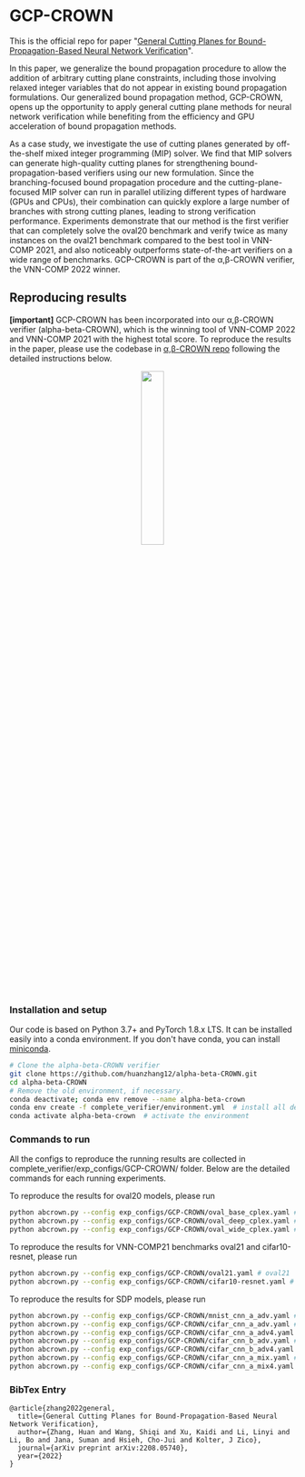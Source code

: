 # GCP-CROWN

This is the official repo for paper "[General Cutting Planes for Bound-Propagation-Based Neural Network Verification](https://arxiv.org/pdf/2208.05740.pdf)". 

In this paper, we generalize the bound propagation procedure to allow the addition of arbitrary cutting plane constraints, including those involving relaxed integer variables that do not appear in existing bound propagation formulations. Our generalized bound propagation method, GCP-CROWN, opens up the opportunity to apply general cutting plane methods for neural network verification while benefiting from the efficiency and GPU acceleration of bound propagation methods.

As a case study, we investigate the use of cutting planes generated by off-the-shelf mixed integer programming (MIP) solver. We find that MIP solvers can generate high-quality cutting planes for strengthening bound-propagation-based verifiers using our new formulation. Since the branching-focused bound propagation procedure and the cutting-plane-focused MIP solver can run in parallel utilizing different types of hardware (GPUs and CPUs), their combination can quickly explore a large number of branches with strong cutting planes, leading to strong verification performance. Experiments demonstrate that our method is the first verifier that can completely solve the oval20 benchmark and verify twice as many instances on the oval21 benchmark compared to the best tool in VNN-COMP 2021, and also noticeably outperforms state-of-the-art verifiers on a wide range of benchmarks. GCP-CROWN is part of the α,β-CROWN verifier, the VNN-COMP 2022 winner.

## Reproducing results

**[important]** GCP-CROWN has been incorporated into our α,β-CROWN verifier (alpha-beta-CROWN), which is the winning tool of VNN-COMP 2022 and VNN-COMP 2021 with the highest total score. To reproduce the results in the paper, please use the codebase in [α,β-CROWN repo](abcrown.org) following the detailed instructions below.

<p align="center">
<a href="https://abcrown.org"><img src="https://www.cs.columbia.edu/~tcwangshiqi/images/abcrown_logo.png" width="28%"></a>
</p>

### Installation and setup

Our code is based on Python 3.7+ and PyTorch 1.8.x LTS. It can be installed
easily into a conda environment. If you don't have conda, you can install
[miniconda](https://docs.conda.io/en/latest/miniconda.html).

```bash
# Clone the alpha-beta-CROWN verifier
git clone https://github.com/huanzhang12/alpha-beta-CROWN.git
cd alpha-beta-CROWN
# Remove the old environment, if necessary.
conda deactivate; conda env remove --name alpha-beta-crown
conda env create -f complete_verifier/environment.yml  # install all dependents into the alpha-beta-crown environment
conda activate alpha-beta-crown  # activate the environment
```

### Commands to run

All the configs to reproduce the running results are collected in complete_verifier/exp_configs/GCP-CROWN/ folder. Below are the detailed commands for each running experiments.

To reproduce the results for oval20 models, please run
```bash
python abcrown.py --config exp_configs/GCP-CROWN/oval_base_cplex.yaml # oval20 base
python abcrown.py --config exp_configs/GCP-CROWN/oval_deep_cplex.yaml # oval20 deep
python abcrown.py --config exp_configs/GCP-CROWN/oval_wide_cplex.yaml # oval20 wide
```

To reproduce the results for VNN-COMP21 benchmarks oval21 and cifar10-resnet, please run
```bash
python abcrown.py --config exp_configs/GCP-CROWN/oval21.yaml # oval21
python abcrown.py --config exp_configs/GCP-CROWN/cifar10-resnet.yaml # cifar10-resnet
```

To reproduce the results for SDP models, please run
```bash
python abcrown.py --config exp_configs/GCP-CROWN/mnist_cnn_a_adv.yaml # mnist_cnn_a_adv
python abcrown.py --config exp_configs/GCP-CROWN/cifar_cnn_a_adv.yaml # cifar_cnn_a_adv
python abcrown.py --config exp_configs/GCP-CROWN/cifar_cnn_a_adv4.yaml # cifar_cnn_a_adv4
python abcrown.py --config exp_configs/GCP-CROWN/cifar_cnn_b_adv.yaml # cifar_cnn_b_adv
python abcrown.py --config exp_configs/GCP-CROWN/cifar_cnn_b_adv4.yaml # cifar_cnn_b_adv4
python abcrown.py --config exp_configs/GCP-CROWN/cifar_cnn_a_mix.yaml # cifar_cnn_a_mix
python abcrown.py --config exp_configs/GCP-CROWN/cifar_cnn_a_mix4.yaml # cifar_cnn_a_mix4
```


### BibTex Entry

```
@article{zhang2022general,
  title={General Cutting Planes for Bound-Propagation-Based Neural Network Verification},
  author={Zhang, Huan and Wang, Shiqi and Xu, Kaidi and Li, Linyi and Li, Bo and Jana, Suman and Hsieh, Cho-Jui and Kolter, J Zico},
  journal={arXiv preprint arXiv:2208.05740},
  year={2022}
}
```

